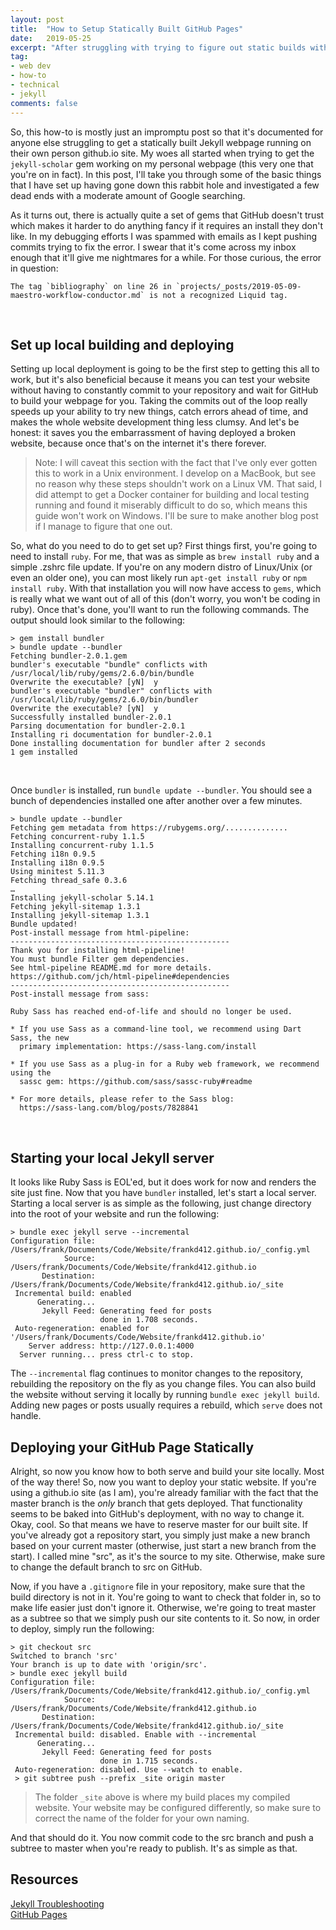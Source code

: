 ```yaml
---
layout: post
title:  "How to Setup Statically Built GitHub Pages"
date:   2019-05-25
excerpt: "After struggling with trying to figure out static builds with various guides, I found out just how simple it was to release a staticly built jekyll site. Here's a how to on how to do it with your own personal github.io webpage."
tag:
- web dev
- how-to
- technical
- jekyll
comments: false
---
```


So, this how-to is mostly just an impromptu post so that it's documented for anyone else struggling to get a statically built Jekyll webpage running on their own person github.io site. My woes all started when trying to get the `jekyll-scholar` gem working on my personal webpage (this very one that you're on in fact). In this post, I'll take you through some of the basic things that I have set up having gone down this rabbit hole and investigated a few dead ends with a moderate amount of Google searching.

As it turns out, there is actually quite a set of gems that GitHub doesn't trust which makes it harder to do anything fancy if it requires an install they don't like. In my debugging efforts I was spammed with emails as I kept pushing commits trying to fix the error. I swear that it's come across my inbox enough that it'll give me nightmares for a while. For those curious, the error in question:

```
The tag `bibliography` on line 26 in `projects/_posts/2019-05-09-maestro-workflow-conductor.md` is not a recognized Liquid tag.
```
<br/>

Set up local building and deploying
------
Setting up local deployment is going to be the first step to getting this all to work, but it's also beneficial because it means you can test your website without having to constantly commit to your repository and wait for GitHub to build your webpage for you. Taking the commits out of the loop really speeds up your ability to try new things, catch errors ahead of time, and makes the whole website development thing less clumsy. And let's be honest: it saves you the embarrassment of having deployed a broken website, because once that's on the internet it's there forever.


> Note: I will caveat this section with the fact that I've only ever gotten this to work in a Unix environment. I develop on a MacBook, but see no reason why these steps shouldn't work on a Linux VM. That said, I did attempt to get a Docker container for building and local testing running and found it miserably difficult to do so, which means this guide won't work on Windows. I'll be sure to make another blog post if I manage to figure that one out.


So, what do you need to do to get set up? First things first, you're going to need to install `ruby`. For me, that was as simple as `brew install ruby` and a simple .zshrc file update. If you're on any modern distro of Linux/Unix (or even an older one), you can most likely run `apt-get install ruby` or `npm install ruby`. With that installation you will now have access to `gems`, which is really what we want out of all of this (don't worry, you won't be coding in ruby). Once that's done, you'll want to run the following commands. The output should look similar to the following:

```
> gem install bundler
> bundle update --bundler
Fetching bundler-2.0.1.gem
bundler's executable "bundle" conflicts with /usr/local/lib/ruby/gems/2.6.0/bin/bundle
Overwrite the executable? [yN]  y
bundler's executable "bundler" conflicts with /usr/local/lib/ruby/gems/2.6.0/bin/bundler
Overwrite the executable? [yN]  y
Successfully installed bundler-2.0.1
Parsing documentation for bundler-2.0.1
Installing ri documentation for bundler-2.0.1
Done installing documentation for bundler after 2 seconds
1 gem installed
```
<br/>

Once `bundler` is installed, run `bundle update --bundler`. You should see a bunch of dependencies installed one after another over a few minutes.

```
> bundle update --bundler
Fetching gem metadata from https://rubygems.org/..............
Fetching concurrent-ruby 1.1.5
Installing concurrent-ruby 1.1.5
Fetching i18n 0.9.5
Installing i18n 0.9.5
Using minitest 5.11.3
Fetching thread_safe 0.3.6
…
Installing jekyll-scholar 5.14.1
Fetching jekyll-sitemap 1.3.1
Installing jekyll-sitemap 1.3.1
Bundle updated!
Post-install message from html-pipeline:
-------------------------------------------------
Thank you for installing html-pipeline!
You must bundle Filter gem dependencies.
See html-pipeline README.md for more details.
https://github.com/jch/html-pipeline#dependencies
-------------------------------------------------
Post-install message from sass:

Ruby Sass has reached end-of-life and should no longer be used.

* If you use Sass as a command-line tool, we recommend using Dart Sass, the new
  primary implementation: https://sass-lang.com/install

* If you use Sass as a plug-in for a Ruby web framework, we recommend using the
  sassc gem: https://github.com/sass/sassc-ruby#readme

* For more details, please refer to the Sass blog:
  https://sass-lang.com/blog/posts/7828841
```
<br/>

Starting your local Jekyll server
------
It looks like Ruby Sass is EOL'ed, but it does work for now and renders the site just fine. Now that you have `bundler` installed, let's start a local server. Starting a local server is as simple as the following, just change directory into the root of your website and run the following:

```
> bundle exec jekyll serve --incremental
Configuration file: /Users/frank/Documents/Code/Website/frankd412.github.io/_config.yml
            Source: /Users/frank/Documents/Code/Website/frankd412.github.io
       Destination: /Users/frank/Documents/Code/Website/frankd412.github.io/_site
 Incremental build: enabled
      Generating...
       Jekyll Feed: Generating feed for posts
                    done in 1.708 seconds.
 Auto-regeneration: enabled for '/Users/frank/Documents/Code/Website/frankd412.github.io'
    Server address: http://127.0.0.1:4000
  Server running... press ctrl-c to stop.
```

The `--incremental` flag continues to monitor changes to the repository, rebuilding the repository on the fly as you change files. You can also build the website without serving it locally by running `bundle exec jekyll build`. Adding new pages or posts usually requires a rebuild, which `serve` does not handle.
<br/>

Deploying your GitHub Page Statically
------

Alright, so now you know how to both serve and build your site locally. Most of the way there! So, now you want to deploy your static website. If you're using a github.io site (as I am), you're already familiar with the fact that the master branch is the *only* branch that gets deployed. That functionality seems to be baked into GitHub's deployment, with no way to change it. Okay, cool. So that means we have to reserve master for our built site. If you've already got a repository start, you simply just make a new branch based on your current master (otherwise, just start a new branch from the start). I called mine "src", as it's the source to my site. Otherwise, make sure to change the default branch to src on GitHub.

Now, if you have a `.gitignore` file in your repository, make sure that the build directory is not in it. You're going to want to check that folder in, so to make life easier just don't ignore it. Otherwise, we're going to treat master as a subtree so that we simply push our site contents to it. So now, in order to deploy, simply run the following:

```
> git checkout src
Switched to branch 'src'
Your branch is up to date with 'origin/src'.
> bundle exec jekyll build
Configuration file: /Users/frank/Documents/Code/Website/frankd412.github.io/_config.yml
            Source: /Users/frank/Documents/Code/Website/frankd412.github.io
       Destination: /Users/frank/Documents/Code/Website/frankd412.github.io/_site
 Incremental build: disabled. Enable with --incremental
      Generating...
       Jekyll Feed: Generating feed for posts
                    done in 1.715 seconds.
 Auto-regeneration: disabled. Use --watch to enable.
 > git subtree push --prefix _site origin master
```

> The folder `_site` above is where my build places my compiled website. Your website may be configured differently, so make sure to correct the name of the folder for your own naming.

And that should do it. You now commit code to the src branch and push a subtree to master when you're ready to publish. It's as simple as that.
<br/>

Resources
-----
[Jekyll Troubleshooting](https://jekyllrb.com/docs/troubleshooting/)<br/>
[GitHub Pages](https://pages.github.com/)
